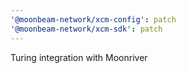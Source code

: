 ```yaml
---
'@moonbeam-network/xcm-config': patch
'@moonbeam-network/xcm-sdk': patch
---
```


Turing integration with Moonriver
